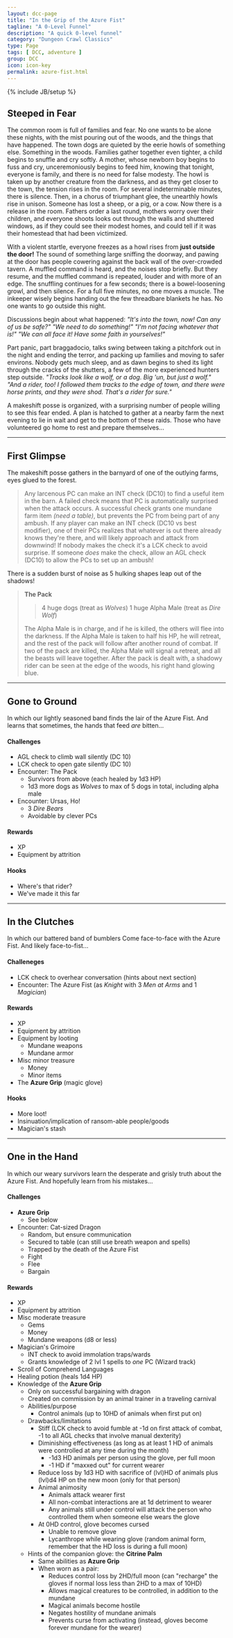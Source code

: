 ```yaml
---
layout: dcc-page
title: "In the Grip of the Azure Fist"
tagline: "A 0-Level Funnel"
description: "A quick 0-level funnel"
category: "Dungeon Crawl Classics"
type: Page
tags: [ DCC, adventure ]
group: DCC
icon: icon-key
permalink: azure-fist.html
---
```

{% include JB/setup %}

## Steeped in Fear

The common room is full of families and fear. No one wants to be alone these nights, with the mist pouring out of the woods, and the things that have happened. The town dogs are quieted by the eerie howls of something else. Something in the woods. Families gather together even tighter, a child begins to snuffle and cry softly. A mother, whose newborn boy begins to fuss and cry, unceremoniously begins to feed him, knowing that tonight, everyone is family, and there is no need for false modesty. The howl is taken up by another creature from the darkness, and as they get closer to the town, the tension rises in the room. For several indeterminable minutes, there is silence. Then, in a chorus of triumphant glee, the unearthly howls rise in unison. Someone has lost a sheep, or a pig, or a cow. Now there is a release in the room. Fathers order a last round, mothers worry over their children, and everyone shoots looks out through the walls and shuttered windows, as if they could see their modest homes, and could tell if it was their homestead that had been victimized.

With a violent startle, everyone freezes as a howl rises from **just outside the door!** The sound of something large sniffing the doorway, and pawing at the door has people cowering against the back wall of the over-crowded tavern. A muffled command is heard, and the noises stop briefly. But they resume, and the muffled command is repeated, louder and with more of an edge. The snuffling continues for a few seconds; there is a bowel-loosening growl, and then silence. For a full five minutes, no one moves a muscle. The inkeeper wisely begins handing out the few threadbare blankets he has. No one wants to go outside this night.

Discussions begin about what happened:
_"It's into the town, now! Can any of us be safe?"_
_"We need to do something!"_
_"I'm not facing whatever that is!"_
_"We can all face it! Have some faith in yourselves!"_

Part panic, part braggadocio, talks swing between taking a pitchfork out in the night and ending the terror, and packing up families and moving to safer environs. Nobody gets much sleep, and as dawn begins to shed its light through the cracks of the shutters, a few of the more experienced hunters step outside. _"Tracks look like a wolf, or a dog. Big 'un, but just a wolf."_ _"And a rider, too! I followed them tracks to the edge of town, and there were horse prints, and they were shod. That's a rider for sure."_

A makeshift posse is organized, with a surprising number of people willing to see this fear ended. A plan is hatched to gather at a nearby farm the next evening to lie in wait and get to the bottom of these raids. Those who have volunteered go home to rest and prepare themselves...

---

## First Glimpse

The makeshift posse gathers in the barnyard of one of the outlying farms, eyes glued to the forest. 

> Any larcenous PC can make an INT check (DC10) to find a useful item in the barn. A failed check means that PC is automatically surprised when the attack occurs. A successful check grants one mundane farm item _(need a table)_, but prevents the PC from being part of any ambush.
> If any player can make an INT check (DC10 vs best modifier), one of their PCs realizes that whatever is out there already knows they're there, and will likely approach and attack from downwind! If nobody makes the check it's a LCK check to avoid surprise. If someone *does* make the check, allow an AGL check (DC10) to allow the PCs to set up an ambush!

There is a sudden burst of noise as 5 hulking shapes leap out of the shadows!

> **The Pack**
>
> > 4 huge dogs (treat as _Wolves_)
> > 1 huge Alpha Male (treat as _Dire Wolf_)
>
> The Alpha Male is in charge, and if he is killed, the others will flee into the darkness.
> If the Alpha Male is taken to half his HP, he will retreat, and the rest of the pack will follow after another round of combat.
> If two of the pack are killed, the Alpha Male will signal a retreat, and all the beasts will leave together.
> After the pack is dealt with, a shadowy rider can be seen at the edge of the woods, his right hand glowing blue.

---

## Gone to Ground

In which our lightly seasoned band finds the lair of the Azure Fist. And learns that sometimes, the hands that feed _are_ bitten...

#### Challenges

* AGL check to climb wall silently (DC 10)
* LCK check to open gate silently (DC 10)
* Encounter: The Pack
    * Survivors from above (each healed by 1d3 HP)
    * 1d3 more dogs as _Wolves_ to max of 5 dogs in total, including alpha male
* Encounter: Ursas, Ho!
    * 3 _Dire Bears_
    * Avoidable by clever PCs

#### Rewards

* XP
* Equipment by attrition

#### Hooks

* Where's that rider?
* We've made it this far

---

## In the Clutches

In which our battered band of bumblers Come face-to-face with the Azure Fist. And likely face-to-fist...

#### Challeneges

* LCK check to overhear conversation (hints about next section)
* Encounter: The Azure Fist (as _Knight_ with 3 _Men at Arms_ and 1 _Magician_)

#### Rewards

* XP
* Equipment by attrition
* Equipment by looting
    * Mundane weapons
    * Mundane armor
* Misc minor treasure
    * Money
    * Minor items
* The **Azure Grip** (magic glove)

#### Hooks

* More loot!
* Insinuation/implication of ransom-able people/goods
* Magician's stash

---

## One in the Hand

In which our weary survivors learn the desperate and grisly truth about the Azure Fist. And hopefully learn from his mistakes...

#### Challenges

* **Azure Grip**
    * See below
* Encounter: Cat-sized Dragon
    * Random, but ensure communication
    * Secured to table (can still use breath weapon and spells)
    * Trapped by the death of the Azure Fist
    * Fight
    * Flee
    * Bargain

#### Rewards

* XP
* Equipment by attrition
* Misc moderate treasure
    * Gems
    * Money
    * Mundane weapons (d8 or less)
* Magician's Grimoire
    * INT check to avoid immolation traps/wards
    * Grants knowledge of 2 lvl 1 spells to _one_ PC (Wizard track)
* Scroll of Comprehend Languages
* Healing potion (heals 1d4 HP)
* Knowledge of the **Azure Grip**
    * Only on successful bargaining with dragon
    * Created on commission by an animal trainer in a traveling carnival
    * Abilities/purpose
        * Control animals (up to 10HD of animals when first put on)
    * Drawbacks/limitations
        * Stiff (LCK check to avoid fumble at -1d on first attack of combat, -1 to all AGL checks that involve manual dexterity)
        * Diminishing effectiveness (as long as at least 1 HD of animals were controlled at any time during the month)
            * -1d3 HD animals per person using the glove, per full moon
            * -1 HD if "maxxed out" for current wearer
        * Reduce loss by 1d3 HD with sacrifice of (lvl)HD of animals plus (lvl)d4 HP on the new moon (only for that person)
        * Animal animosity
            * Animals attack wearer first
            * All non-combat interactions are at 1d detriment to wearer
            * Any animals still under control will attack the person who controlled them when someone else wears the glove
        * At 0HD control, glove becomes cursed
            * Unable to remove glove
            * Lycanthrope while wearing glove (random animal form, remember that the HD loss is during a full moon)
    * Hints of the companion glove: the **Citrine Palm**
        * Same abilities as **Azure Grip**
        * When worn as a pair:
            * Reduces control loss by 2HD/full moon (can "recharge" the gloves if normal loss less than 2HD to a max of 10HD)
            * Allows magical creatures to be controlled, in addition to the mundane
            * Magical animals become hostile
            * Negates hostility of mundane animals
            * Prevents curse from activating (instead, gloves become forever mundane for the wearer)